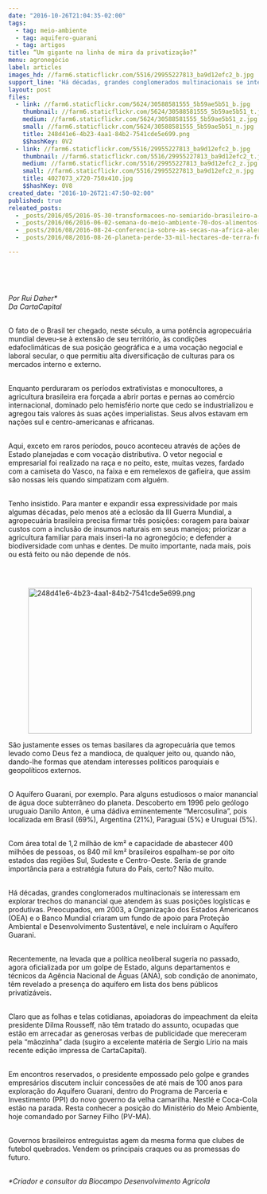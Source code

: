 ```yaml
---
date: "2016-10-26T21:04:35-02:00"
tags:
  - tag: meio-ambiente
  - tag: aquifero-guarani
  - tag: artigos
title: “Um gigante na linha de mira da privatização?”
menu: agronegócio
label: articles
images_hd: //farm6.staticflickr.com/5516/29955227813_ba9d12efc2_b.jpg
support_line: "Há décadas, grandes conglomerados multinacionais se interessam em explorar trechos do manancial que atendem às suas posições logísticas e produtivas"
layout: post
files:
  - link: //farm6.staticflickr.com/5624/30588581555_5b59ae5b51_b.jpg
    thumbnail: //farm6.staticflickr.com/5624/30588581555_5b59ae5b51_t.jpg
    medium: //farm6.staticflickr.com/5624/30588581555_5b59ae5b51_z.jpg
    small: //farm6.staticflickr.com/5624/30588581555_5b59ae5b51_n.jpg
    title: 248d41e6-4b23-4aa1-84b2-7541cde5e699.png
    $$hashKey: 0V2
  - link: //farm6.staticflickr.com/5516/29955227813_ba9d12efc2_b.jpg
    thumbnail: //farm6.staticflickr.com/5516/29955227813_ba9d12efc2_t.jpg
    medium: //farm6.staticflickr.com/5516/29955227813_ba9d12efc2_z.jpg
    small: //farm6.staticflickr.com/5516/29955227813_ba9d12efc2_n.jpg
    title: 4027073_x720-750x410.jpg
    $$hashKey: 0V8
created_date: "2016-10-26T21:47:50-02:00"
published: true
releated_posts:
  - _posts/2016/05/2016-05-30-transformacoes-no-semiarido-brasileiro-a-luta-pela-agua-nao-pode-acabar-ela-e-permanente.md
  - _posts/2016/06/2016-06-02-semana-do-meio-ambiente-70-dos-alimentos-sao-produzidos-por-pequenos-agricultores.md
  - _posts/2016/08/2016-08-24-conferencia-sobre-as-secas-na-africa-alerta-para-os-impactos-do-clima-no-continente.md
  - _posts/2016/08/2016-08-26-planeta-perde-33-mil-hectares-de-terra-fertil-por-dia.md

---
```

<p>&nbsp;</p>

<p>&nbsp;</p>

<p><em>Por Rui Daher*<br />
Da CartaCapital</em></p>

<p><br />
O fato de o Brasil ter chegado, neste s&eacute;culo, a uma pot&ecirc;ncia agropecu&aacute;ria mundial deveu-se &agrave; extens&atilde;o de seu territ&oacute;rio, &agrave;s condi&ccedil;&otilde;es edafoclim&aacute;ticas de sua posi&ccedil;&atilde;o geogr&aacute;fica e a uma voca&ccedil;&atilde;o negocial e laboral secular, o que permitiu alta diversifica&ccedil;&atilde;o de culturas para os mercados interno e externo.</p>

<p><br />
Enquanto perduraram os per&iacute;odos extrativistas e monocultores, a agricultura brasileira era for&ccedil;ada a abrir portas e pernas ao com&eacute;rcio internacional, dominado pelo hemisf&eacute;rio norte que cedo se industrializou e agregou tais valores &agrave;s suas a&ccedil;&otilde;es imperialistas. Seus alvos estavam em na&ccedil;&otilde;es sul e centro-americanas e africanas.</p>

<p><br />
Aqui, exceto em raros per&iacute;odos, pouco aconteceu atrav&eacute;s de a&ccedil;&otilde;es de Estado planejadas e com voca&ccedil;&atilde;o distributiva. O vetor negocial e empresarial foi realizado na ra&ccedil;a e no peito, este, muitas vezes, fardado com a camiseta do Vasco, na faixa e em remelexos de gafieira, que assim s&atilde;o nossas leis quando simpatizam com algu&eacute;m.</p>

<p><br />
Tenho insistido. Para manter e expandir essa expressividade por mais algumas d&eacute;cadas, pelo menos at&eacute; a eclos&atilde;o da III Guerra Mundial, a agropecu&aacute;ria brasileira precisa firmar tr&ecirc;s posi&ccedil;&otilde;es: coragem para baixar custos com a inclus&atilde;o de insumos naturais em seus manejos; priorizar a agricultura familiar para mais inseri-la no agroneg&oacute;cio; e defender a biodiversidade com unhas e dentes. De muito importante, nada mais, pois ou est&aacute; feito ou n&atilde;o depende de n&oacute;s.</p>

<p>&nbsp;</p>

<figure class="image" style="float:left"><img alt="248d41e6-4b23-4aa1-84b2-7541cde5e699.png" height="293" src="//farm6.staticflickr.com/5624/30588581555_5b59ae5b51_b.jpg" width="450" />
<figcaption></figcaption>
</figure>

<p>S&atilde;o justamente esses os temas basilares da agropecu&aacute;ria que temos levado como Deus fez a mandioca, de qualquer jeito ou, quando n&atilde;o, dando-lhe formas que atendam interesses pol&iacute;ticos paroquiais e geopol&iacute;ticos externos.</p>

<p><br />
O Aqu&iacute;fero Guarani, por exemplo. Para alguns estudiosos o maior manancial de &aacute;gua doce subterr&acirc;neo do planeta. Descoberto em 1996 pelo ge&oacute;logo uruguaio Danilo Anton, &eacute; uma d&aacute;diva eminentemente &ldquo;Mercosulina&rdquo;, pois localizada em Brasil (69%), Argentina (21%), Paraguai (5%) e Uruguai (5%).</p>

<p><br />
Com &aacute;rea total de 1,2 milh&atilde;o de km&sup2; e capacidade de abastecer 400 milh&otilde;es de pessoas, os 840 mil km&sup2; brasileiros espalham-se por oito estados das regi&otilde;es Sul, Sudeste e Centro-Oeste. Seria de grande import&acirc;ncia para a estrat&eacute;gia futura do Pa&iacute;s, certo? N&atilde;o muito.</p>

<p><br />
H&aacute; d&eacute;cadas, grandes conglomerados multinacionais se interessam em explorar trechos do manancial que atendem &agrave;s suas posi&ccedil;&otilde;es log&iacute;sticas e produtivas. Preocupados, em 2003, a Organiza&ccedil;&atilde;o dos Estados Americanos (OEA) e o Banco Mundial criaram um fundo de apoio para Prote&ccedil;&atilde;o Ambiental e Desenvolvimento Sustent&aacute;vel, e nele inclu&iacute;ram o Aqu&iacute;fero Guarani.</p>

<p><br />
Recentemente, na levada que a pol&iacute;tica neoliberal sugeria no passado, agora oficializada por um golpe de Estado, alguns departamentos e t&eacute;cnicos da Ag&ecirc;ncia Nacional de &Aacute;guas (ANA), sob condi&ccedil;&atilde;o de anonimato, t&ecirc;m revelado a presen&ccedil;a do aqu&iacute;fero em lista dos bens p&uacute;blicos privatiz&aacute;veis.</p>

<p><br />
Claro que as folhas e telas cotidianas, apoiadoras do impeachment da eleita presidente Dilma Rousseff, n&atilde;o t&ecirc;m tratado do assunto, ocupadas que est&atilde;o em arrecadar as generosas verbas de publicidade que mereceram pela &ldquo;m&atilde;ozinha&rdquo; dada (sugiro a excelente mat&eacute;ria de Sergio L&iacute;rio na mais recente edi&ccedil;&atilde;o impressa de CartaCapital).</p>

<p><br />
Em encontros reservados, o presidente empossado pelo golpe e grandes empres&aacute;rios discutem incluir concess&otilde;es de at&eacute; mais de 100 anos para explora&ccedil;&atilde;o do Aqu&iacute;fero Guarani, dentro do Programa de Parceria e Investimento (PPI) do novo governo da velha camarilha. Nestl&eacute; e Coca-Cola est&atilde;o na parada. Resta conhecer a posi&ccedil;&atilde;o do Minist&eacute;rio do Meio Ambiente, hoje comandado por Sarney Filho (PV-MA).</p>

<p><br />
Governos brasileiros entreguistas agem da mesma forma que clubes de futebol quebrados. Vendem os principais craques ou as promessas do futuro.</p>

<p><br />
<em>*Criador e consultor da Biocampo Desenvolvimento Agr&iacute;cola</em></p>
